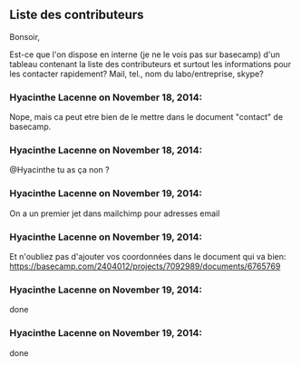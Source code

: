 ## Liste des contributeurs



Bonsoir,  
  
Est-ce que l'on dispose en interne (je ne le vois pas sur basecamp) d'un
tableau contenant la liste des contributeurs et surtout les informations pour
les contacter rapidement? Mail, tel., nom du labo/entreprise, skype?



### **Hyacinthe Lacenne** on November 18, 2014:



Nope, mais ca peut etre bien de le mettre dans le document "contact" de  
basecamp.



### **Hyacinthe Lacenne** on November 18, 2014:



@Hyacinthe tu as ça non ?



### **Hyacinthe Lacenne** on November 19, 2014:



On a un premier jet dans mailchimp pour adresses email



### **Hyacinthe Lacenne** on November 19, 2014:



Et n'oubliez pas d'ajouter vos coordonnées dans le document qui va bien:  
<https://basecamp.com/2404012/projects/7092989/documents/6765769>



### **Hyacinthe Lacenne** on November 19, 2014:



done



### **Hyacinthe Lacenne** on November 19, 2014:



done



